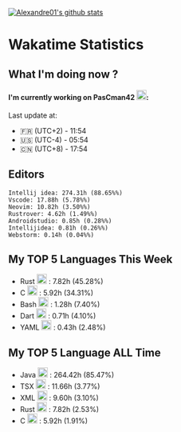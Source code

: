 [![Alexandre01's github stats](https://github-readme-stats.vercel.app/api?username=Alexandre01Dev&theme=dracula&count_private=true)](https://github.com/anuraghazra/github-readme-stats)
<!--
**Alexandre01Dev/Alexandre01Dev** is a ✨ _special_ ✨ repository because its `README.md` (this file) appears on your GitHub profile.

Here are some ideas to get you started:

- 🔭 I’m currently working on ...
- 🌱 I’m currently learning ...
- 👯 I’m looking to collaborate on ...
- 🤔 I’m looking for help with ...
- 💬 Ask me about ...
- 📫 How to reach me: ...
- 😄 Pronouns: ...
- ⚡ Fun fact: ...
-->

<!-- START_WAKATIME_BLOCK -->
# Wakatime Statistics

## What I'm doing now ? 

#### I'm currently working on PasCman42 <img src="https://cdn.jsdelivr.net/gh/devicons/devicon@latest/icons/c/c-original.svg" alt="C" width="20" height="20">: <br/>
Last update at:
- 🇫🇷 (UTC+2) - 11:54
- 🇺🇸 (UTC-4) - 05:54
- 🇨🇳 (UTC+8) - 17:54

## Editors

```text
Intellij idea: 274.31h (88.65%%)
Vscode: 17.88h (5.78%%)
Neovim: 10.82h (3.50%%)
Rustrover: 4.62h (1.49%%)
Androidstudio: 0.85h (0.28%%)
Intellijidea: 0.81h (0.26%%)
Webstorm: 0.14h (0.04%%)
```

## My TOP **5** Languages This Week 

- Rust <img src="https://cdn.jsdelivr.net/gh/devicons/devicon@latest/icons/rust/rust-original.svg" alt="Rust" width="20" height="20"> : 7.82h (45.28%)
- C <img src="https://cdn.jsdelivr.net/gh/devicons/devicon@latest/icons/c/c-original.svg" alt="C" width="20" height="20"> : 5.92h (34.31%)
- Bash <img src="https://cdn.jsdelivr.net/gh/devicons/devicon@latest/icons/bash/bash-original.svg" alt="Bash" width="20" height="20"> : 1.28h (7.40%)
- Dart <img src="https://cdn.jsdelivr.net/gh/devicons/devicon@latest/icons/dart/dart-original.svg" alt="Dart" width="20" height="20"> : 0.71h (4.10%)
- YAML <img src="https://cdn.jsdelivr.net/gh/devicons/devicon@latest/icons/yaml/yaml-original.svg" alt="YAML" width="20" height="20"> : 0.43h (2.48%)

## My TOP **5** Language ALL Time 

- Java <img src="https://cdn.jsdelivr.net/gh/devicons/devicon@latest/icons/java/java-original.svg" alt="Java" width="20" height="20"> : 264.42h (85.47%)
- TSX <img src="https://static-00.iconduck.com/assets.00/file-unknown-icon-1775x2048-pyaeuwoe.png" alt="TSX" width="20" height="20"> : 11.66h (3.77%)
- XML <img src="https://cdn.jsdelivr.net/gh/devicons/devicon@latest/icons/xml/xml-original.svg" alt="XML" width="20" height="20"> : 9.60h (3.10%)
- Rust <img src="https://cdn.jsdelivr.net/gh/devicons/devicon@latest/icons/rust/rust-original.svg" alt="Rust" width="20" height="20"> : 7.82h (2.53%)
- C <img src="https://cdn.jsdelivr.net/gh/devicons/devicon@latest/icons/c/c-original.svg" alt="C" width="20" height="20"> : 5.92h (1.91%)

<!-- END_WAKATIME_BLOCK -->
